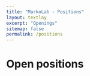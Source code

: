 ```yaml
---
title: "MarkoLab - Positions"
layout: textlay
excerpt: "Openings"
sitemap: false
permalink: /positions
---
```


# Open positions
